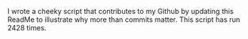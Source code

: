 I wrote a cheeky script that contributes to my Github by updating this ReadMe to illustrate why more than commits matter. This script has run 2428 times.